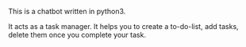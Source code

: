 This is a chatbot written in python3.

It acts as a task manager.
It helps you to create a to-do-list, add tasks, delete them once you complete your task.
